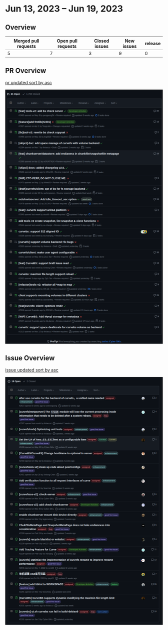 # Jun 13, 2023 – Jun 19, 2023

## Overview

| Merged pull requests | Open pull requests | Closed issues | New issues | release |
|-- | -- | -- | -- | -- |
| 5 | 7 | 3 | 9 | 0 |

## PR Overview

[pr updated sort by asc](https://github.com/opencurve/curve/pulls?q=is%3Apr+is%3Aopen+sort%3Aupdated-asc+-label%3Apending)

![pr updated sort by asc](./images/2023-06-26-pr.png)

## Issue Overview

[issue updated sort by asc](https://github.com/opencurve/curve/issues?q=is%3Aissue+is%3Aopen+label%3Aassigned+sort%3Aupdated-asc)

![issue updated sort by asc](./images/2023-06-26-issue.png)